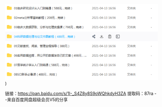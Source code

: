![content](content.png))



链接：https://pan.baidu.com/s/1I-_S4Z8y8S9oWQhkdyH3ZA 
提取码：87ra 
--来自百度网盘超级会员V5的分享